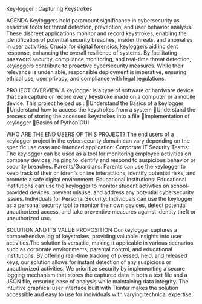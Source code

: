 Key-logger : Capturing Keystrokes

AGENDA
Keyloggers hold paramount significance in cybersecurity as essential tools for threat detection, prevention, and user behavior analysis. These discreet applications monitor and record keystrokes, enabling the identification of potential security breaches, insider threats, and anomalies in user activities. Crucial for digital forensics, keyloggers aid incident response, enhancing the overall resilience of systems. By facilitating password security, compliance monitoring, and real-time threat detection, keyloggers contribute to proactive cybersecurity measures. While their relevance is undeniable, responsible deployment is imperative, ensuring ethical use, user privacy, and compliance with legal regulations.

PROJECT  OVERVIEW
A keylogger is a type of software or hardware device that can capture or record every keystroke made on a computer or a mobile device.
This project helped us :
Understand the Basics of a keylogger
Understand how to access the keystrokes from a system
Understand the process of storing the accessed keystrokes into a file
Implementation of keylogger
Basics of Python GUI

WHO ARE THE END USERS OF THIS PROJECT?
The end users of a keylogger project in the cybersecurity domain can vary depending on the specific use case and intended application:
Corporate IT Security Teams: The keylogger can be used as a tool for monitoring employee activities on company devices, helping to identify and respond to suspicious behavior or security breaches.
Parents/Guardians: Parents can use the keylogger to keep track of their children's online interactions, identify potential risks, and promote a safe digital environment.
Educational Institutions: Educational institutions can use the keylogger to monitor student activities on school-provided devices, prevent misuse, and address any potential cybersecurity issues.
Individuals for Personal Security: Individuals can use the keylogger as a personal security tool to monitor their own devices, detect potential unauthorized access, and take preventive measures against identity theft or unauthorized use.

SOLUTION AND ITS VALUE PROPOSITION
Our keylogger captures a comprehensive log of keystrokes, providing valuable insights into user activities.The solution is versatile, making it applicable in various scenarios such as corporate environments, parental control, and educational institutions. By offering real-time tracking of pressed, held, and released keys, our solution allows for instant detection of any suspicious or unauthorized activities. We prioritize security by implementing a secure logging mechanism that stores the captured data in both a text file and a JSON file, ensuring ease of analysis while maintaining data integrity. The intuitive graphical user interface built with Tkinter makes the solution accessible and easy to use for individuals with varying technical expertise.
